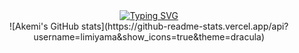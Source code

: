 <div align="center">
  <a href="https://git.io/typing-svg"><img src="https://readme-typing-svg.demolab.com?font=Fira+Code&pause=1000&color=F4ACB7&width=435&lines=hello!+this+is+ligia+akemi+%3A)" alt="Typing SVG" /></a>
</div>
<div align="center">
  ![Akemi's GitHub stats](https://github-readme-stats.vercel.app/api?username=limiyama&show_icons=true&theme=dracula)
</a>
</div>
